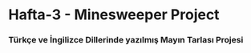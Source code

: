 # Hafta-3 -  Minesweeper Project

### Türkçe ve İngilizce Dillerinde yazılmış Mayın Tarlası Projesi

